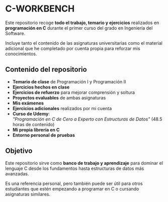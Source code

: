 # C-WORKBENCH

Este repositorio recoge **todo el trabajo, temario y ejercicios** realizados en **programación en C** durante el primer curso del grado en Ingeniería del Software.

Incluye tanto el contenido de las asignaturas universitarias como el material adicional que he completado por cuenta propia para reforzar mis conocimientos.

## Contenido del repositorio

- **Temario de clase** de Programación I y Programación II
- **Ejercicios hechos en clase** 
- **Ejercicios de refuerzo** para mejorar comprensión y soltura
- **Proyectos evaluables** de ambas asignaturas
- **Mis exámenes**
- **Ejercicios adicionales** realizados por mi cuenta
- **Curso de Udemy**:  
  *"Programación en C de Cero a Experto con Estructuras de Datos"* (48.5 horas de contenido)
- **Mi propia librería en C**
- **Entorno personal de pruebas**

## Objetivo

Este repositorio sirve como **banco de trabajo y aprendizaje** para dominar el lenguaje C desde los fundamentos hasta estructuras de datos más avanzadas.

Es una referencia personal, pero también puede ser útil para otros estudiantes que estén empezando a programar en C o cursando asignaturas similares.
